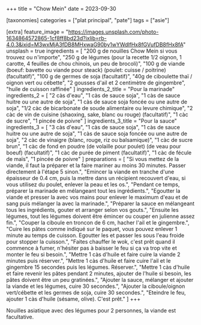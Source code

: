 +++
title = "Chow Mein"
date = 2023-09-30

[taxonomies]
categories = ["plat principal", "pate"]
tags = ["asie"]

[extra]
feature_image = "https://images.unsplash.com/photo-1634864572865-1cf8ff8bd23d?ixlib=rb-4.0.3&ixid=M3wxMjA3fDB8MHxwaG90by1wYWdlfHx8fGVufDB8fHx8fA"
unsplash = true
ingredients = [
  "200 g de nouilles Chow Mein si vous trouvez ou n'importe",
  "250 g de légumes (pour la recette 1/2 oignon, 1 carotte, 4 feuilles de chou chinois, un peu de brocoli)",
  "100 g de viande (boeuf: bavette ou viande pour steack) (poulet: cuisse / poitrine) (facultatif)",
  "100 g de germes de soja (facultatif)",
  "40g de ciboulette thaï / oignon vert ou cébette",
  "2 gousses d'ail et 2 centimètre de gingembre",
  "huile de cuisson raffinée"
]
ingredients_2_title = "Pour la marinade"
ingredients_2 = [
  "2 càs d'eau",
  "1 càs de sauce soja",
  "1 càs de sauce huitre ou une autre de soja",
  "1 càs de sauce soja foncée ou une autre de soja",
  "1/2 càc de bicarbonate de soude alimentaire ou levure chimique",
  "2 càc de vin de cuisine (shaoxing, sake, blanc ou rouge) (facultatif)",
  "1 càc de sucre",
  "1 pincée de poivre"
]
ingredients_3_title = "Pour la sauce"
ingredients_3 = [
  "3 càs d'eau",
  "1 càs de sauce soja",
  "1 càs de sauce huitre ou une autre de soja",
  "1 càs de sauce soja foncée ou une autre de soja",
  "2 càc de vinaigre (blanc, rouge, riz ou balsamique)",
  "1 càc de sucre brun",
  "1 càc de fond en poudre (de volaille pour poulet) (de veau pour boeuf) (facultatif)",
  "1 càc de purée de piment (facultatif)",
  "1 càc de fécule de maïs",
  "1 pincée de poivre"
]
preparations = [
  "Si vous mettez de la viande, il faut la préparer et la faire mariner au moins 30 minutes. Passer directement à l'étape 5 sinon.",
  "Emincer la viande en tranche d'une épaisseur de 0.4 cm, puis la mettre dans un récipient recouvert d'eau, si vous utilisez du poulet, enlever la peau et les os.",
  "Pendant ce temps, préparer la marinade en mélangeant tout les ingrédients.",
  "Egoutter la viande et presser la avec vos mains pour enlever le maximum d'eau et de sang puis mélanger la avec la marinade.",
  "Préparer la sauce en mélangeant tous les ingrédients, gouter et arranger selon vos gouts.",
  "Ensuite les légumes, tout les légumes doivent être émincer ou couper en julienne assez fin.",
  "Couper la ciboule en troncon de 6 cm, hacher l'ail et le gingembre.",
  "Cuire les pâtes comme indiqué sur le paquet, vous pouvez enlever 1 minute au temps de cuisson. Egoutter les et passer les sous l'eau froide pour stopper la cuisson.",
  "Faites chauffer le wok, c'est prêt quand il commence à fumer, n'hésiter pas à baisser le feu si ça va trop vite et monter le feu si besoin.",
  "Mettre 1 càs d'huile et faire cuire la viande 2 minutes puis réserver.",
  "Mettre 1 càs d'huile et faire cuire l'ail et le gingembre 15 secondes puis les légumes. Réserver.",
  "Mettre 1 càs d'huile et faire revenir les pâtes pendant 2 minutes, ajouter de l'huile si besoin, les pâtes doivent être un peu gratinées.",
  "Ajouter la sauce, mélanger et ajouter la viande et les légumes, cuire 30 secondes.",
  "Ajouter la ciboule/oignon vert/cébette et les germes de soja, cuire 30 secondes.",
  "Eteindre le feu, ajouter 1 càs d'huile (sésame, olive). C'est prêt."
]
+++

Nouilles asiatique avec des légumes pour 2 personnes, la viande est facultative.
